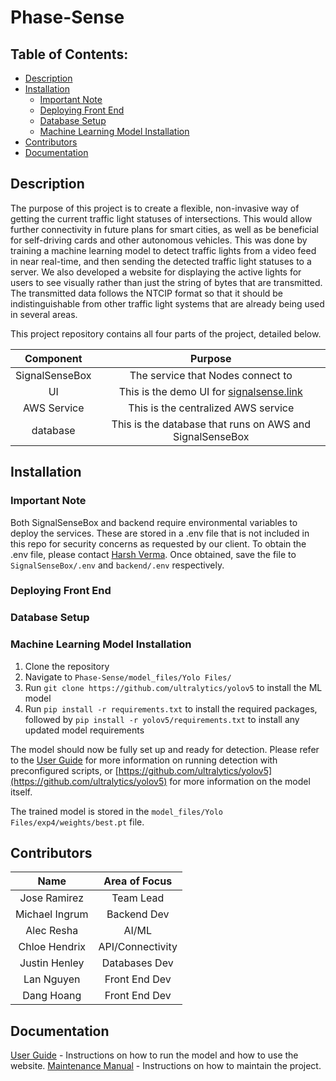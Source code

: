 <h1>Phase-Sense</h1>

<h2>Table of Contents:</h2>

- [Description](#description)
- [Installation](#installation)
  - [Important Note](#important-note)
  - [Deploying Front End](#deploying-front-end)
  - [Database Setup](#database-setup)
  - [Machine Learning Model Installation](#machine-learning-model-installation)
- [Contributors](#contributors)
- [Documentation](#documentation)

## Description

The purpose of this project is to create a flexible, non-invasive way of getting the current traffic light statuses of intersections.
This would allow further connectivity in future plans for smart cities, as well as be beneficial for self-driving cards and other autonomous vehicles.
This was done by training a machine learning model to detect traffic lights from a video feed in near real-time, and then sending the detected traffic light statuses to a server.
We also developed a website for displaying the active lights for users to see visually rather than just the string of bytes that are transmitted.
The transmitted data follows the NTCIP format so that it should be indistinguishable from other traffic light systems that are already being used in several areas.

This project repository contains all four parts of the project, detailed below.

|   Component    |                                Purpose                                |
|:--------------:|:---------------------------------------------------------------------:|
| SignalSenseBox |                   The service that Nodes connect to                   |
|       UI       | This is the demo UI for [signalsense.link](https://signalsense.link/) |
|  AWS Service   |                  This is the centralized AWS service                  |
|    database    |       This is the database that runs on AWS and SignalSenseBox        |

## Installation

### Important Note

Both SignalSenseBox and backend require environmental variables to deploy the services.
These are stored in a .env file that is not included in this repo for security concerns as requested by our client.
To obtain the .env file, please contact [Harsh Verma](mailto:harsh@glocol.net).
Once obtained, save the file to `SignalSenseBox/.env` and `backend/.env` respectively.

### Deploying Front End

### Database Setup

### Machine Learning Model Installation

1. Clone the repository
2. Navigate to `Phase-Sense/model_files/Yolo Files/`
3. Run `git clone https://github.com/ultralytics/yolov5` to install the ML model
4. Run `pip install -r requirements.txt` to install the required packages, followed by `pip install -r yolov5/requirements.txt` to install any updated model requirements

<!--- # TODO Fix link to user guide when it is complete and in the repo. -->
The model should now be fully set up and ready for detection.
Please refer to the [User Guide](user_guide.pdf) for more information on running detection with preconfigured scripts, or [https://github.com/ultralytics/yolov5](https://github.com/ultralytics/yolov5) for more information on the model itself.

The trained model is stored in the `model_files/Yolo Files/exp4/weights/best.pt` file.

## Contributors

|      Name      |  Area of Focus   |
|:--------------:|:----------------:|
|  Jose Ramirez  |    Team Lead     |
| Michael Ingrum |   Backend Dev    |
|   Alec Resha   |      AI/ML       |
| Chloe Hendrix  | API/Connectivity |
| Justin Henley  |  Databases Dev   |
|   Lan Nguyen   |  Front End Dev   |
|   Dang Hoang   |  Front End Dev   |

## Documentation

<!---# TODO Add additional documentation if needed -->
[User Guide](user_guide.pdf) - Instructions on how to run the model and how to use the website.
[Maintenance Manual](maintenance_manual.pdf) - Instructions on how to maintain the project.